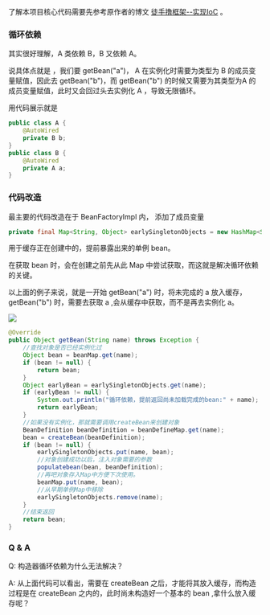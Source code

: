 
了解本项目核心代码需要先参考原作者的博文 [徒手撸框架--实现IoC](https://diaozxin007.github.io/2018/01/08/spring-ioc/) 。

### 循环依赖

其实很好理解，A 类依赖 B，B 又依赖 A。

说具体点就是 ，我们要 getBean("a")， A 在实例化时需要为类型为 B 的成员变量赋值，因此去 getBean("b")，而 getBean("b") 的时候又需要为其类型为A 的成员变量赋值，此时又会回过头去实例化 A ，导致无限循环。

用代码展示就是 

```java
public class A {
    @AutoWired
    private B b;
}
public class B {
    @AutoWired
    private A a;
}
```

### 代码改造

最主要的代码改造在于 BeanFactoryImpl 内， 添加了成员变量

```java
private final Map<String, Object> earlySingletonObjects = new HashMap<String, Object>(16);
```

用于缓存正在创建中的，提前暴露出来的单例 bean。

在获取 bean 时，会在创建之前先从此 Map 中尝试获取，而这就是解决循环依赖的关键。

以上面的例子来说，就是一开始 getBean("a") 时，将未完成的 a 放入缓存，getBean("b") 时，需要去获取 a ,会从缓存中获取，而不是再去实例化 a。

![](http://ots7yt7am.bkt.clouddn.com/blog/CyclicDependence.png)

```java
@Override
public Object getBean(String name) throws Exception {
    //查找对象是否已经实例化过
    Object bean = beanMap.get(name);
    if (bean != null) {
        return bean;
    }
    Object earlyBean = earlySingletonObjects.get(name);
    if (earlyBean != null) {
        System.out.println("循环依赖，提前返回尚未加载完成的bean:" + name);
        return earlyBean;
    }
    //如果没有实例化，那就需要调用createBean来创建对象
    BeanDefinition beanDefinition = beanDefineMap.get(name);
    bean = createBean(beanDefinition);
    if (bean != null) {
        earlySingletonObjects.put(name, bean);
        //对象创建成功以后，注入对象需要的参数
        populatebean(bean, beanDefinition);
        //再吧对象存入Map中方便下次使用。
        beanMap.put(name, bean);
        //从早期单例Map中移除
        earlySingletonObjects.remove(name);
    }
    //结束返回
    return bean;
}
```

### Q & A

Q: 构造器循环依赖为什么无法解决？

A: 从上面代码可以看出，需要在 createBean 之后，才能将其放入缓存，而构造过程是在 createBean 之内的，此时尚未构造好一个基本的 bean ,拿什么放入缓存呢？
